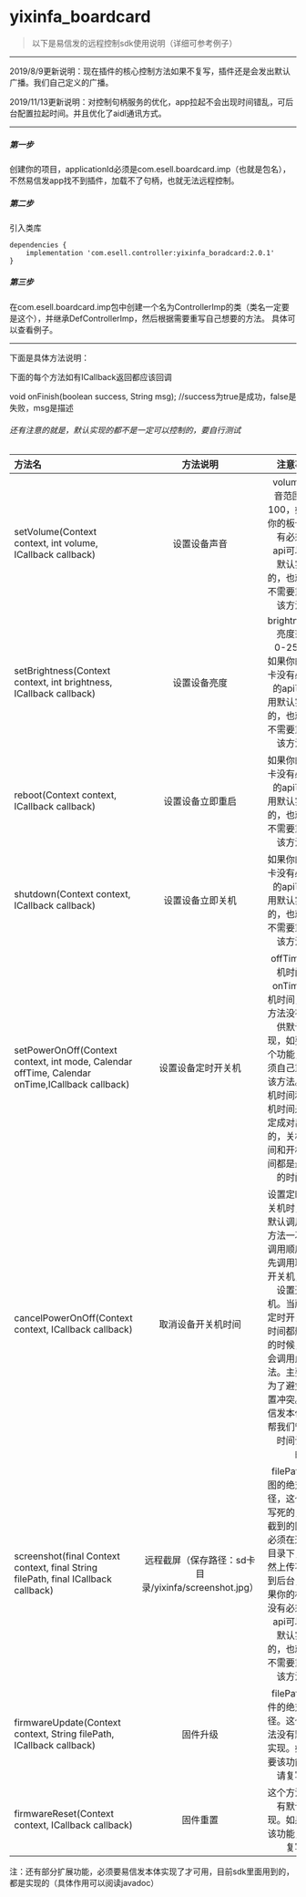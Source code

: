 # yixinfa_boardcard

> 以下是易信发的远程控制sdk使用说明（详细可参考例子）
---
2019/8/9更新说明：现在插件的核心控制方法如果不复写，插件还是会发出默认广播。我们自己定义的广播。

2019/11/13更新说明：对控制句柄服务的优化，app拉起不会出现时间错乱，可后台配置拉起时间。并且优化了aidl通讯方式。

---



##### 第一步
创建你的项目，applicationId必须是com.esell.boardcard.imp（也就是包名），不然易信发app找不到插件，加载不了句柄，也就无法远程控制。

##### 第二步
引入类库
```
dependencies {
    implementation 'com.esell.controller:yixinfa_boradcard:2.0.1'
}
```

##### 第三步
在com.esell.boardcard.imp包中创建一个名为ControllerImp的类（类名一定要是这个），并继承DefControllerImp，然后根据需要重写自己想要的方法。
具体可以查看例子。

---

下面是具体方法说明：

下面的每个方法如有ICallback返回都应该回调

void onFinish(boolean success, String msg);
//success为true是成功，false是失败，msg是描述

###### 还有注意的就是，默认实现的都不是一定可以控制的，要自行测试

方法名|方法说明|注意事项
:--|:--:|--:
setVolume(Context context, int volume, ICallback callback)|设置设备声音|volume声音范围0-100，如果你的板卡没有必须的api可以用默认实现的，也就是不需要重写该方法。
setBrightness(Context context, int brightness, ICallback callback)|设置设备亮度|brightness亮度范围0-255，如果你的板卡没有必须的api可以用默认实现的，也就是不需要重写该方法。
reboot(Context context, ICallback callback)|设置设备立即重启|如果你的板卡没有必须的api可以用默认实现的，也就是不需要重写该方法。
shutdown(Context context, ICallback callback)|设置设备立即关机|如果你的板卡没有必须的api可以用默认实现的，也就是不需要重写该方法。
setPowerOnOff(Context context, int mode, Calendar offTime, Calendar onTime,ICallback callback)|设置设备定时开关机|offTime关机时间，onTime开机时间，该方法没有提供默认实现，如要这个功能，必须自己重写该方法。关机时间和开机时间是一定成对出现的，关机时间和开机时间都是最早的时间。
cancelPowerOnOff(Context context, ICallback callback)|取消设备开关机时间|设置定时开关机时，会默认调用此方法一次，调用顺序是先调用取消开关机，再设置开关机。当所有定时开关机时间都删除的时候，也会调用此方法。主要是为了避免设置冲突。易信发本体会帮我们管理时间设置的。
screenshot(final Context context, final String filePath, final ICallback callback)|远程截屏（保存路径：sd卡目录/yixinfa/screenshot.jpg）|filePath截图的绝对路径，这个是写死的，你截到的图片必须在这个目录下，不然上传不了到后台，如果你的板卡没有必须的api可以用默认实现的，也就是不需要重写该方法。
firmwareUpdate(Context context, String filePath, ICallback callback)|固件升级|filePath固件的绝对路径。这个方法没有默认实现。如果要该功能，请复写。
firmwareReset(Context context, ICallback callback)|固件重置|这个方法没有默认实现。如果要该功能，请复写。

注：还有部分扩展功能，必须要易信发本体实现了才可用，目前sdk里面用到的，都是实现的（具体作用可以阅读javadoc）




